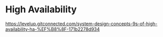 # High Availability

https://levelup.gitconnected.com/system-design-concepts-9s-of-high-availability-ha-%EF%B8%8F-171b2278d934
